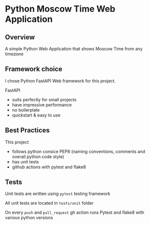 # Python Moscow Time Web Application

## Overview
A simple Python Web Application that shows Moscow Time from any timezone

## Framework choice
I chose Python FastAPI Web framework for this project.

FastAPI
- suits perfectly for small projects
- have impressive performance
- no boilerplate
- quickstart & easy to use

## Best Practices
This project
- follows python consice PEP8 (naming conventions, comments and overall python code style)
- has unit tests
- github actions with pytest and flake8 

## Tests
Unit tests are written using `pytest` testing framework

All unit tests are located in `tests/unit` folder

On every `push` and `pull_request` gh action runs Pytest and flake8 with various python versions

